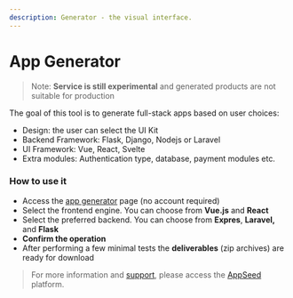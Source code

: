 ```yaml
---
description: Generator - the visual interface.
---
```


# App Generator

> Note: **Service is still experimental** and generated products are not suitable for production

The goal of this tool is to generate full-stack apps based on user choices: 

* Design: the user can select the UI Kit
* Backend Framework: Flask, Django, Nodejs or Laravel
* UI Framework: Vue, React, Svelte 
* Extra modules: Authentication type, database, payment modules etc.  

### How to use it

* Access the [app generator](https://appseed.us/app-generator) page \(no account required\)
* Select the frontend engine. You can choose from **Vue.js** and **React**
* Select the preferred backend. You can choose from **Expres**, **Laravel,** and **Flask**
* **Confirm the operation** 
* After performing a few minimal tests the **deliverables** \(zip archives\) are ready for download



> For more information and [support](support.md), please access the [AppSeed](https://appseed.us) platform.





